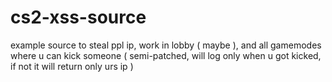 # cs2-xss-source
example source to steal ppl ip, work in lobby ( maybe ), and all gamemodes where u can kick someone ( semi-patched, will log only when u got kicked, if not it will return only urs ip )
